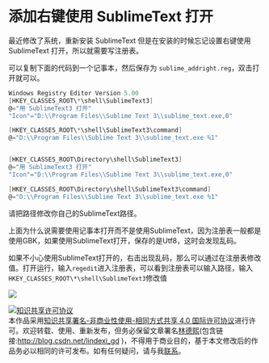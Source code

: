 # 添加右键使用 SublimeText 打开

最近修改了系统，重新安装 SublimeText 但是在安装的时候忘记设置右键使用 SublimeText 打开，所以就需要写注册表。

<!--more-->
<!-- csdn -->
<!-- 标签：SublimeText -->

可以复制下面的代码到一个记事本，然后保存为 `sublime_addright.reg`，双击打开就可以。

```csharp
Windows Registry Editor Version 5.00
[HKEY_CLASSES_ROOT\*\shell\SublimeText3]
@="用 SublimeText3 打开"
"Icon"="D:\\Program Files\\Sublime Text 3\\sublime_text.exe,0"

[HKEY_CLASSES_ROOT\*\shell\SublimeText3\command]
@="D:\\Program Files\\Sublime Text 3\\sublime_text.exe %1"


[HKEY_CLASSES_ROOT\Directory\shell\SublimeText3]
@="用 SublimeText3 打开"
"Icon"="D:\\Program Files\\Sublime Text 3\\sublime_text.exe,0"

[HKEY_CLASSES_ROOT\Directory\shell\SublimeText3\command]
@="D:\\Program Files\\Sublime Text 3\\sublime_text.exe %1"
```

请把路径修改你自己的SublimeText路径。

上面为什么说需要使用记事本打开而不是使用SublimeText，因为注册表一般都是使用GBK，如果使用SublimeText打开，保存的是Utf8，这时会发现乱码。

如果不小心使用SublimeText打开的，右击出现乱码，那么可以通过在注册表修改值。打开运行，输入`regedit`进入注册表，可以看到注册表可以输入路径，输入`HKEY_CLASSES_ROOT\*\shell\SublimeText3`修改值

![](http://7xqpl8.com1.z0.glb.clouddn.com/65fb6078-c169-4ce3-cdd9-e35752d07be0%2F201834175414.jpg)

<a rel="license" href="http://creativecommons.org/licenses/by-nc-sa/4.0/"><img alt="知识共享许可协议" style="border-width:0" src="https://licensebuttons.net/l/by-nc-sa/4.0/88x31.png" /></a><br />本作品采用<a rel="license" href="http://creativecommons.org/licenses/by-nc-sa/4.0/">知识共享署名-非商业性使用-相同方式共享 4.0 国际许可协议</a>进行许可。欢迎转载、使用、重新发布，但务必保留文章署名[林德熙](http://blog.csdn.net/lindexi_gd)(包含链接:http://blog.csdn.net/lindexi_gd )，不得用于商业目的，基于本文修改后的作品务必以相同的许可发布。如有任何疑问，请与我[联系](mailto:lindexi_gd@163.com)。  
